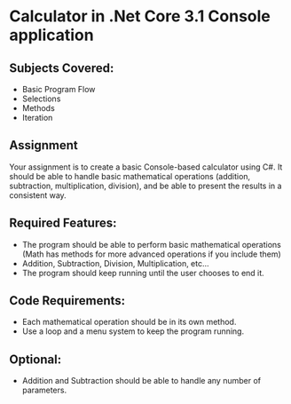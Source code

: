 # Calculator in .Net Core 3.1 Console application

## Subjects Covered: 

- Basic Program Flow 
- Selections 
- Methods 
- Iteration

## Assignment

Your assignment is to create a basic Console-based calculator using C#. 
It should be able to handle basic mathematical operations (addition, subtraction, multiplication, division), 
and be able to present the results in a consistent way. 

## Required Features:

- The program should be able to perform basic mathematical operations (Math has methods for more advanced operations if you include them)
- Addition, Subtraction, Division, Multiplication, etc... 
- The program should keep running until the user chooses to end it.

## Code Requirements: 

- Each mathematical operation should be in its own method. 
- Use a loop and a menu system to keep the program running. 

## Optional:

-  Addition and Subtraction should be able to handle any number of parameters.